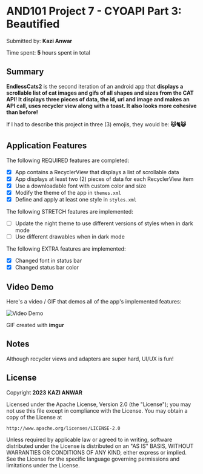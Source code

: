 # AND101 Project 7 - CYOAPI Part 3: Beautified

Submitted by: **Kazi Anwar**

Time spent: **5** hours spent in total

## Summary

**EndlessCats2** is the second iteration of an android app that **displays a scrollable list of cat images and gifs of all shapes and sizes from the CAT API! It displays three pieces of data, the id, url and image and makes an API call, uses recycler view along with a toast. It also looks more cohesive than before!**

If I had to describe this project in three (3) emojis, they would be: **🐱🐈😺**

## Application Features

The following REQUIRED features are completed:

- [X] App contains a RecyclerView that displays a list of scrollable data
- [X] App displays at least two (2) pieces of data for each RecyclerView item
- [X] Use a downloadable font with custom color and size
- [X] Modify the theme of the app in `themes.xml`
- [X] Define and apply at least one style in `styles.xml`

The following STRETCH features are implemented:

- [ ] Update the night theme to use different versions of styles when in dark mode
- [ ] Use different drawables when in dark mode

The following EXTRA features are implemented:

- [X] Changed font in status bar
- [X] Changed status bar color

## Video Demo

Here's a video / GIF that demos all of the app's implemented features:

<img src='http://i.imgur.com/link/to/your/gif/file.gif' title='Video Demo' width='' alt='Video Demo' />

GIF created with **imgur**

## Notes

Although recycler views and adapters are super hard, UI/UX is fun!

## License

Copyright **2023** **KAZI ANWAR**

Licensed under the Apache License, Version 2.0 (the "License");
you may not use this file except in compliance with the License.
You may obtain a copy of the License at

    http://www.apache.org/licenses/LICENSE-2.0

Unless required by applicable law or agreed to in writing, software
distributed under the License is distributed on an "AS IS" BASIS,
WITHOUT WARRANTIES OR CONDITIONS OF ANY KIND, either express or implied.
See the License for the specific language governing permissions and
limitations under the License.
